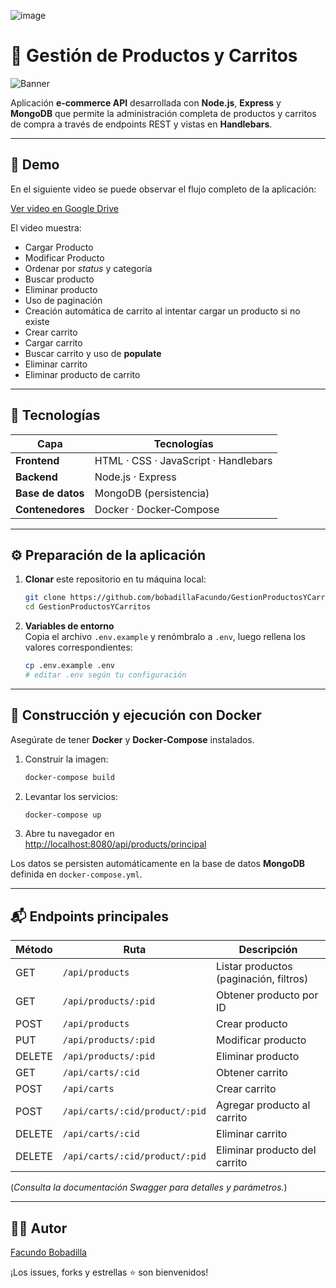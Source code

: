 ![image](https://github.com/user-attachments/assets/2d37e27e-e2a1-45fd-bf51-e754cc124bca)


# 🛒 Gestión de Productos y Carritos

![Banner](banner.png)

Aplicación **e‑commerce API** desarrollada con **Node.js**, **Express** y **MongoDB** que permite la administración completa de productos y carritos de compra a través de endpoints REST y vistas en **Handlebars**.

---

## 🎥 Demo

En el siguiente video se puede observar el flujo completo de la aplicación:

[Ver video en Google Drive](https://drive.google.com/file/d/1jXGwxF_yMIH17aXVkjb0qcbvSdsqTPBG/view?usp=sharing)

El video muestra:

- Cargar Producto  
- Modificar Producto  
- Ordenar por _status_ y categoría  
- Buscar producto  
- Eliminar producto  
- Uso de paginación  
- Creación automática de carrito al intentar cargar un producto si no existe  
- Crear carrito  
- Cargar carrito  
- Buscar carrito y uso de **populate**  
- Eliminar carrito  
- Eliminar producto de carrito  

---

## 🧰 Tecnologías

| Capa | Tecnologías |
|------|-------------|
| **Frontend** | HTML · CSS · JavaScript · Handlebars |
| **Backend**  | Node.js · Express |
| **Base de datos** | MongoDB (persistencia) |
| **Contenedores** | Docker · Docker‑Compose |

---

## ⚙️ Preparación de la aplicación

1. **Clonar** este repositorio en tu máquina local:
   ```bash
   git clone https://github.com/bobadillaFacundo/GestionProductosYCarritos.git
   cd GestionProductosYCarritos
   ```

2. **Variables de entorno**  
   Copia el archivo `.env.example` y renómbralo a `.env`, luego rellena los valores correspondientes:
   ```bash
   cp .env.example .env
   # editar .env según tu configuración
   ```

---

## 🐳 Construcción y ejecución con Docker

Asegúrate de tener **Docker** y **Docker‑Compose** instalados.
   
1. Construir la imagen:
   ```bash
   docker-compose build
   ```

2. Levantar los servicios:
   ```bash
   docker-compose up
   ```

3. Abre tu navegador en  
   <http://localhost:8080/api/products/principal>

Los datos se persisten automáticamente en la base de datos **MongoDB** definida en `docker-compose.yml`.

---

## 📬 Endpoints principales

| Método | Ruta | Descripción |
|--------|------|-------------|
| GET | `/api/products` | Listar productos (paginación, filtros) |
| GET | `/api/products/:pid` | Obtener producto por ID |
| POST | `/api/products` | Crear producto |
| PUT | `/api/products/:pid` | Modificar producto |
| DELETE | `/api/products/:pid` | Eliminar producto |
| GET | `/api/carts/:cid` | Obtener carrito |
| POST | `/api/carts` | Crear carrito |
| POST | `/api/carts/:cid/product/:pid` | Agregar producto al carrito |
| DELETE | `/api/carts/:cid` | Eliminar carrito |
| DELETE | `/api/carts/:cid/product/:pid` | Eliminar producto del carrito |

(*Consulta la documentación Swagger para detalles y parámetros.*)

---

## 👨‍💻 Autor

[Facundo Bobadilla](https://github.com/bobadillaFacundo)

¡Los issues, forks y estrellas ⭐ son bienvenidos!





